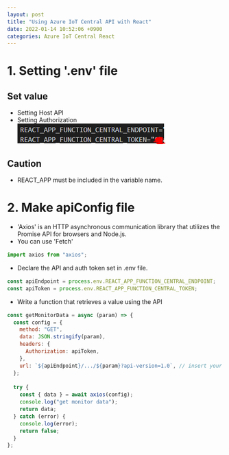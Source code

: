 ```yaml
---
layout: post
title: "Using Azure IoT Central API with React"
date: 2022-01-14 10:52:06 +0900
categories: Azure IoT Central React
---
```


# 1. Setting '.env' file

## Set value

- Setting Host API
- Setting Authorization
  ![env setting](../_assets/env_setting.png)

## Caution

- REACT_APP must be included in the variable name.

# 2. Make apiConfig file

- 'Axios' is an HTTP asynchronous communication library that utilizes the Promise API for browsers and Node.js.
- You can use 'Fetch'

```javascript
import axios from "axios";
```

- Declare the API and auth token set in .env file.

```javascript
const apiEndpoint = process.env.REACT_APP_FUNCTION_CENTRAL_ENDPOINT;
const apiToken = process.env.REACT_APP_FUNCTION_CENTRAL_TOKEN;
```

- Write a function that retrieves a value using the API

```javascript
const getMonitorData = async (param) => {
  const config = {
    method: "GET",
    data: JSON.stringify(param),
    headers: {
      Authorization: apiToken,
    },
    url: `${apiEndpoint}/.../${param}?api-version=1.0`, // insert your API
  };

  try {
    const { data } = await axios(config);
    console.log("get monitor data");
    return data;
  } catch (error) {
    console.log(error);
    return false;
  }
};
```
